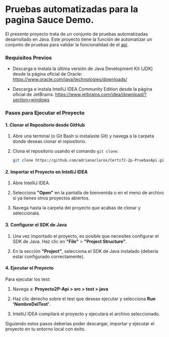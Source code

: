 # Pruebas automatizadas para la pagina Sauce Demo.
El presente proyecto trata de un conjunto de pruebas automatizadas desarrollado en Java. 
Este proyecto tiene la función de automatizar un conjunto de pruebas para validar la funcionalidad de el [api](https://restful-booker.herokuapp.com/apidoc/index.html).

### Requisitos Previos

- Descarga e instala la última versión de Java Development Kit (JDK) desde la página oficial de Oracle: https://www.oracle.com/java/technologies/downloads/

- Descarga e instala IntelliJ IDEA Community Edition desde la página oficial de JetBrains: https://www.jetbrains.com/idea/download/?section=windows


### Pasos para Ejecutar el Proyecto

#### 1. Clonar el Repositorio desde GitHub

1. Abre una terminal (o Git Bash si instalaste Git) y navega a la carpeta donde deseas clonar el repositorio.
   
2. Clona el repositorio usando el comando `git clone`:
   ```bash
   git clone https://github.com/adrianaclaros/Certif2-2p-PruebasApi.git
   ```

#### 2. Importar el Proyecto en IntelliJ IDEA

1. Abre IntelliJ IDEA.

2. Selecciona **"Open"** en la pantalla de bienvenida o en el menú de archivo si ya tienes otros proyectos abiertos.

3. Navega hasta la carpeta del proyecto que acabas de clonar y selecciónala.

#### 3. Configurar el SDK de Java

1. Una vez importado el proyecto, es posible que necesites configurar el SDK de Java. Haz clic en **"File"** > **"Project Structure"**.

2. En la sección **"Project"**, selecciona el SDK de Java instalado (debería estar configurado correctamente).

#### 4. Ejecutar el Proyecto
Para ejecutar los test:
1. Navega a: **Proyecto2P-Api > src > test > java**

2. Haz clic derecho sobre el test que deseas ejecutar y selecciona **Run 'NombreDelTest'**.

3. IntelliJ IDEA compilará el proyecto y ejecutará el archivo seleccionado.


Siguiendo estos pasos deberías poder descargar, importar y ejecutar el proyecto en tu entorno local con éxito.
